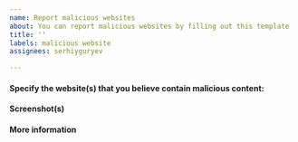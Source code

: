 ```yaml
---
name: Report malicious websites
about: You can report malicious websites by filling out this template
title: ''
labels: malicious website
assignees: serhiyguryev

---
```


#### Specify the website(s) that you believe contain malicious content:

<!-- Website URL is REQUIRED -->
<!-- Wrap the website URL in a code tag please (REQUIRED) -->
<!-- Warn if it is a website with NSFW content -->

#### Screenshot(s)

<!-- Screenshot(s) for a visual description of your report -->
<!-- Post links instead of inline images for screenshots containing adult material -->

#### More information

<!-- Please add here anything else that may be useful for a quick review of your report -->
